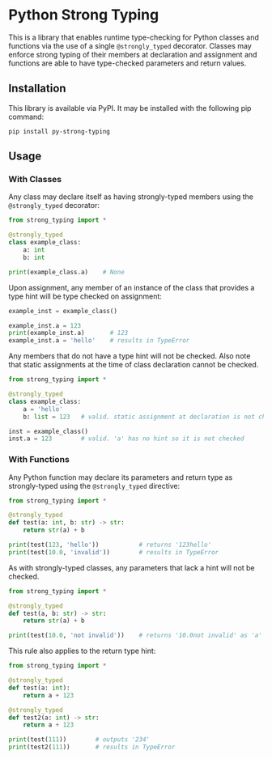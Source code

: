 # Python Strong Typing
This is a library that enables runtime type-checking for Python classes and functions via the use of a single `@strongly_typed` decorator. Classes may enforce strong typing of their members at declaration and assignment and functions are able to have type-checked parameters and return values.

## Installation
This library is available via PyPI. It may be installed with the following pip command:

```
pip install py-strong-typing
```

## Usage

### With Classes
Any class may declare itself as having strongly-typed members using the `@strongly_typed` decorator:

```Python
from strong_typing import *

@strongly_typed
class example_class:
    a: int
    b: int

print(example_class.a)    # None
```

Upon assignment, any member of an instance of the class that provides a type hint will be type checked on assignment:

```Python
example_inst = example_class()

example_inst.a = 123
print(example_inst.a)       # 123
example_inst.a = 'hello'    # results in TypeError
```

Any members that do not have a type hint will not be checked. Also note that static assignments at the time of class declaration cannot be checked.

```Python
from strong_typing import *

@strongly_typed
class example_class:
    a = 'hello'
    b: list = 123   # valid. static assignment at declaration is not checked

inst = example_class()
inst.a = 123        # valid. 'a' has no hint so it is not checked
```

### With Functions
Any Python function may declare its parameters and return type as strongly-typed using the `@strongly_typed` directive:

```Python
from strong_typing import *

@strongly_typed
def test(a: int, b: str) -> str:
    return str(a) + b

print(test(123, 'hello'))           # returns '123hello'
print(test(10.0, 'invalid'))        # results in TypeError
```

As with strongly-typed classes, any parameters that lack a hint will not be checked.

```Python
from strong_typing import *

@strongly_typed
def test(a, b: str) -> str:
    return str(a) + b

print(test(10.0, 'not invalid'))    # returns '10.0not invalid' as 'a' is no longer checked.
```

This rule also applies to the return type hint:

```Python
from strong_typing import *

@strongly_typed
def test(a: int):
    return a + 123

@strongly_typed
def test2(a: int) -> str:
    return a + 123

print(test(111))        # outputs '234'
print(test2(111))       # results in TypeError
```